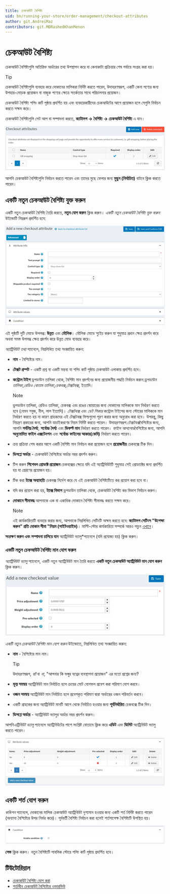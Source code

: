 ```yaml
---
title: চেকআউট বৈশিষ্ট্য
uid: bn/running-your-store/order-management/checkout-attributes
author: git.AndreiMaz
contributors: git.MDRashedKhanMenon
---
```


# চেকআউট বৈশিষ্ট্য

চেকআউট বৈশিষ্ট্যগুলি অতিরিক্ত অর্ডারের তথ্য উপস্থাপন করে যা কেনাকাটা প্রক্রিয়ার শেষ পর্যায়ে সংগ্রহ করা হয়।

> [!TIP]
>
> চেকআউট বৈশিষ্ট্যগুলি ব্যবহার করে দোকানের মালিকরা নির্দিষ্ট করতে পারেন, উদাহরণস্বরূপ, একটি কেনা পণ্যের জন্য উপহার-মোড়ক প্রয়োজন বা নাজুক পণ্যের ক্ষেত্রে সতর্কতার সাথে পরিচালনার প্রয়োজন।

চেকআউট বৈশিষ্ট্য শপিং কার্ট পৃষ্ঠায় প্রদর্শিত হয় এবং ব্যবহারকারীদের চেকআউটের আগে প্রয়োজন হলে সেগুলি নির্বাচন করতে সক্ষম করে।

চেকআউট বৈশিষ্ট্যগুলি সেট আপ বা সম্পাদনা করতে, **ক্যাটালগ → বৈশিষ্ট্য → চেকআউট বৈশিষ্ট্য** এ যান।

![চেকআউট বৈশিষ্ট্যগুলি](_static/checkout-attributes/list.jpg)

আপনি চেকআউট বৈশিষ্ট্যগুলি নির্বাচন করতে পারেন এবং তাদের মুছে ফেলার জন্য **মুছুন (নির্বাচিত)** বাটনে ক্লিক করতে পারেন।

## একটি নতুন চেকআউট বৈশিষ্ট্য যুক্ত করুন

একটি নতুন চেকআউট বৈশিষ্ট্য তৈরি করতে, **নতুন যোগ করুন** ক্লিক করুন। *একটি নতুন চেকআউট বৈশিষ্ট্য যুক্ত করুন* উইন্ডোটি নিম্নরূপ প্রদর্শিত হবে:

![একটি নতুন চেকআউট বৈশিষ্ট্য যুক্ত করুন](_static/checkout-attributes/add-new.jpg)

এই পৃষ্ঠাটি দুটি মোডে উপলব্ধ: **উন্নত** এবং **মৌলিক**। মৌলিক মোডে স্যুইচ করুন যা শুধুমাত্র প্রধান ক্ষেত্র প্রদর্শন করে অথবা সমস্ত উপলব্ধ ক্ষেত্র প্রদর্শন করে উন্নত মোড ব্যবহার করে।

*অ্যাট্রিবিউট তথ্য* প্যানেলে, নিম্নলিখিত তথ্য সংজ্ঞায়িত করুন:

- **নাম** - বৈশিষ্ট্যের নাম।
- **টেক্সট প্রম্পট** - একটি প্রশ্ন বা একটি মন্তব্য যা শপিং কার্ট পৃষ্ঠায় চেকআউট এলাকায় প্রদর্শিত হবে।
- **কন্ট্রোল টাইপ** ড্রপডাউন তালিকা থেকে, বৈশিষ্ট্য মান প্রদর্শনের জন্য প্রয়োজনীয় পদ্ধতি নির্বাচন করুন:*ড্রপডাউন তালিকা*,*রেডিও বোতাম তালিকা*,*চেকবক্স*,*টেক্সটবক্স*, ইত্যাদি।
  > [!NOTE]
  >
  > ড্রপডাউন তালিকা, রেডিও তালিকা, চেকবক্স এবং রঙের স্কোয়ারের জন্য দোকানের মালিককে মান নির্ধারণ করতে হবে (যেমন সবুজ, নীল, লাল ইত্যাদি)। *টেক্সটবক্স* এবং *ডেট পিকার* কন্ট্রোল টাইপের জন্য স্টোরের মালিককে মান নির্ধারণ করতে হয় না কারণ গ্রাহকদের এই টেক্সটবক্স ফিল্ডগুলো পূরণ করার জন্য অনুরোধ করা হবে। উপরন্তু, কিছু নিয়ন্ত্রণ প্রকারের জন্য, আপনি যাচাইকরণের নিয়ম নির্দিষ্ট করতে পারেন। উদাহরণস্বরূপ:*টেক্সটবক্স*বৈশিষ্ট্যের জন্য, আপনি **সর্বনিম্ন দৈর্ঘ্য**, **সর্বোচ্চ দৈর্ঘ্য** এবং **ডিফল্ট মান** নির্ধারণ করতে পারেন। *ফাইল আপলোড*বৈশিষ্ট্যের জন্য, আপনি **অনুমোদিত ফাইল এক্সটেনশন** এবং **সর্বোচ্চ ফাইলের আকার(কেবি)** নির্ধারণ করতে পারেন।

- ক্রয় প্রক্রিয়া শেষ করার আগে একটি বৈশিষ্ট্য মান নির্বাচন করা প্রয়োজন হলে **প্রয়োজনীয়** চেকবক্সে টিক দিন।
- **ডিসপ্লে অর্ডার** - চেকআউট বৈশিষ্ট্যের অর্ডার নম্বর প্রদর্শন করুন।
- টিপ করুন **শিপেবল প্রোডাক্ট প্রয়োজন** চেকবক্সের ক্ষেত্রে যদি এই অ্যাট্রিবিউটটি শুধুমাত্র সেই প্রোডাক্টের জন্য প্রদর্শিত হয় যা প্রেরণের প্রয়োজন হয়।
- টিক করা **ট্যাক্স অব্যাহতি** চেকবক্স নির্দেশ করে যে এই চেকআউট বৈশিষ্ট্যটিতে কর প্রয়োগ করা হবে না।
- যদি কর প্রয়োগ করা হয়, **ট্যাক্স বিভাগ** ড্রপডাউন তালিকা থেকে, চেকআউট বৈশিষ্ট্য কর বিভাগ নির্বাচন করুন।
- **দোকানে সীমাবদ্ধ** আপনাকে এক বা একাধিক দোকানে বৈশিষ্ট্য সীমাবদ্ধ করতে সক্ষম করে।
  > [!NOTE]
  >
  > এই কার্যকারিতাটি ব্যবহার করার জন্য, আপনাকে নিম্নলিখিত সেটিংটি অক্ষম করতে হবে: **ক্যাটালগ সেটিংস "উপেক্ষা করুন" প্রতি দোকান সীমা "নিয়ম (সাইটওয়াইড)**। মাল্টি-স্টোর কার্যকারিতা সম্পর্কে আরও পড়ুন [এখানে](xref:bn/getting-start/advanced-configuration/multi-store)।

**সংরক্ষণ করুন এবং সম্পাদনা চালিয়ে যান** অ্যাট্রিবিউট ভ্যালু*প্যানেলে (যদি প্রযোজ্য হয়) ক্লিক করুন।

### একটি নতুন চেকআউট বৈশিষ্ট্য মান যোগ করুন

*অ্যাট্রিবিউট ভ্যালু* প্যানেলে, একটি নতুন অ্যাট্রিবিউট মান তৈরি করতে **একটি নতুন চেকআউট অ্যাট্রিবিউট মান যোগ করুন** ক্লিক করুন।

![একটি নতুন চেকআউট বৈশিষ্ট্য মান যোগ করুন](_static/checkout-attributes/value.jpg)

*একটি নতুন চেকআউট বৈশিষ্ট্য মান যোগ করুন* উইন্ডোতে, নিম্নলিখিত তথ্য সংজ্ঞায়িত করুন:

- **নাম** - বৈশিষ্ট্যের মান নাম।
  > [!TIP]
  >
  > উদাহরণস্বরূপ, *হ্যাঁ* বা *না*, "আপনার কি ভঙ্গুর যত্নের ব্যবস্থাপনা প্রয়োজন" এর মতো প্রশ্নের জন্য?

- **মূল্য সমন্বয়** অ্যাট্রিবিউট মান নির্বাচিত হলে ক্রয়ের মোট যোগফল প্রবেশ করা পরিমাণ যোগ করবে।
- **ওজন সমন্বয়** অ্যাট্রিবিউট মান নির্বাচিত হলে প্রবেশকৃত পরিমাণ দ্বারা অর্ডারের ওজন পরিবর্তন করবে।
- একটি গ্রাহকের জন্য অ্যাট্রিবিউট মানটি আগে থেকে নির্বাচিত হওয়ার জন্য **পূর্বনির্ধারিত** চেকবক্সে টিক দিন।
- **ডিসপ্লে অর্ডার** - অ্যাট্রিবিউট ভ্যালুর অর্ডার নম্বর প্রদর্শন করুন।

আপনি*এট্রিবিউট ভ্যালু* প্যানেলে অ্যাট্রিবিউটের পাশে সংশ্লিষ্ট বোতামে ক্লিক করে **এডিট** এবং **ডিলিট** অ্যাট্রিবিউট ভ্যালু করতে পারেন।

![গুণ_ মান](_static/checkout-attributes/attribute_values.png)

## একটি শর্ত যোগ করুন

*কন্ডিশন* প্যানেলে, দোকানের মালিক চেকআউট অ্যাট্রিবিউট দৃশ্যমান হওয়ার জন্য একটি শর্ত নির্দিষ্ট করতে পারেন (অন্যান্য বৈশিষ্ট্যের উপর নির্ভর করে)। পূর্ববর্তী বৈশিষ্ট্য নির্বাচন করা হলেই শর্তসাপেক্ষ বৈশিষ্ট্যটি উপস্থিত হয়।

![শর্ত](_static/checkout-attributes/condition.png)

**সেভ** ক্লিক করুন। নতুন বৈশিষ্ট্যটি পাবলিক স্টোরে শপিং কার্ট পৃষ্ঠায় প্রদর্শিত হবে।

## টিউটোরিয়াল

- [চেকআউট বৈশিষ্ট্য যোগ করা](https://www.youtube.com/watch?v=sJcZP1qjHmY&list=PLnL_aDfmRHwsbhj621A-RFb1KnzeFxYz4&index=3)
- [শর্তাধীন চেকআউট বৈশিষ্ট্যের ওভারভিউ](https://www.youtube.com/watch?v=z3UiXgK8Jgo&list=PLnL_aDfmRHwsbhj621A-RFb1KnzeFxYz4&index=18)

